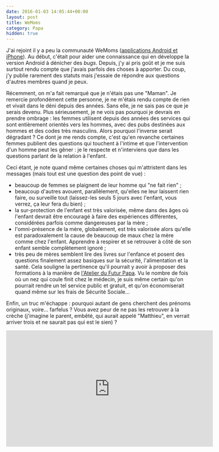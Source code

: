 ```yaml
---
date: 2016-01-03 14:05:44+00:00
layout: post
title: WeMoms
category: Papa
hidden: true
---
```


J'ai rejoint il y a peu la communauté WeMoms ([applications Android et iPhone](http://www.wemoms.com/)). Au début, c'était pour aider une connaissance qui en développe la version Android à dénicher des <em lang="en">bugs</em>. Depuis, j'y ai pris goût et je me suis surtout rendu compte que j'avais parfois des choses à apporter. Du coup, j'y publie rarement des statuts mais j'essaie de répondre aux questions d'autres membres quand je peux.

Récemment, on m'a fait remarqué que je n'étais pas une "Maman". Je remercie profondément cette personne, je ne m'étais rendu compte de rien et vivait dans le déni depuis des années. Sans elle, je ne sais pas ce que je serais devenu. Plus sérieusement, je ne vois pas pourquoi je devrais en prendre ombrage : les femmes utilisent depuis des années des services qui sont entièrement orientés vers les hommes, avec des pubs destinées aux hommes et des codes très masculins. Alors pourquoi l'inverse serait dégradant ? Ce dont je me rends compte, c'est qu'en revanche certaines femmes publient des questions qui touchent à l'intime et que l'intervention d'un homme peut les gêner : je le respecte et n'interviens que dans les questions parlant de la relation à l'enfant.

Ceci étant, je note quand même certaines choses qui m'attristent dans les messages (mais tout est une question des point de vue) :

* beaucoup de femmes se plaignent de leur homme qui "ne fait rien" ;
* beaucoup d'autres avouent, parallèlement, qu'elles ne leur laissent rien faire, ou surveille tout (laissez-les seuls 5 jours avec l'enfant, vous verrez, ça leur fera du bien) ;
* la sur-protection de l'enfant est très valorisée, même dans des âges où l'enfant devrait être encouragé à faire des expériences différentes, considérées parfois comme dangereuses par la mère ;
* l'omni-présence de la mère, globalement, est très valorisée alors qu'elle est paradoxalement la cause de beaucoup de maux chez la mère comme chez l'enfant. Apprendre à respirer et se retrouver à côté de son enfant semble complètement ignoré ;
* très peu de mères semblent lire des livres sur l'enfance et posent des questions finalement assez basiques sur la sécurité, l'alimentation et la santé. Cela souligne la pertinence qu'il pourrait y avoir à proposer des formations à la manière de [l'Atelier du Futur Papa](http://www.atelierdufuturpapa.com/). Vu le nombre de fois où un nez qui coule finit chez le médecin, je suis même certain qu'on pourrait rendre un tel service public et gratuit, et qu'on économiserait quand même sur les frais de Sécurité Sociale…

Enfin, un truc m'échappe : pourquoi autant de gens cherchent des prénoms originaux, voire… farfelus ? Vous avez peur de ne pas les retrouver à la crèche (j'imagine le parent, embêté, qui aurait appelé "Matthieu", en verrait arriver trois et ne saurait pas qui est le sien) ?

<div class="videoWrapper">
  <iframe width="560" height="315" src="https://www.youtube.com/embed/TbiIWcOF0JM" frameborder="0" allowfullscreen></iframe>
</div>
